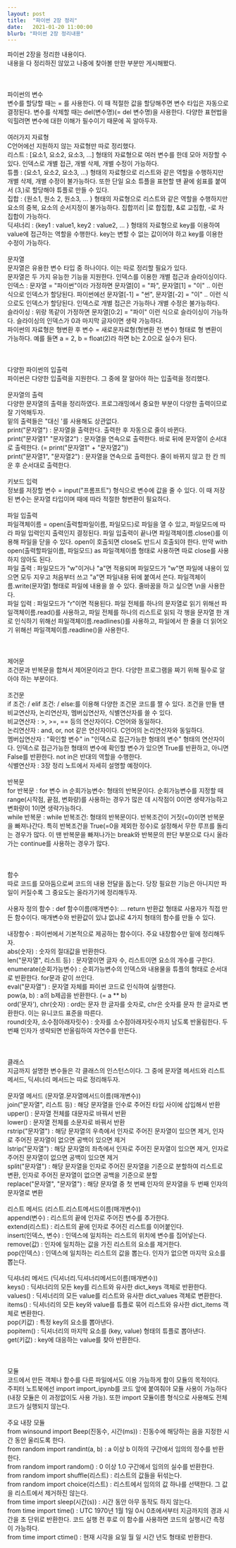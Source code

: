 ```yaml
---
layout: post
title:  "파이썬 2장 정리"
date:   2021-01-20 11:00:00
blurb: "파이썬 2장 정리내용"
---
```

파이썬 2장을 정리한 내용이다.
<br />
내용을 다 정리하진 않았고 나중에 찾아볼 만한 부분만 게시해봤다.
<br />
<br />
<br />
<br />
파이썬의 변수
<br />
변수를 할당할 때는 = 를 사용한다. 이 때 적절한 값을 할당해주면 변수 타입은 자동으로 결정된다. 변수를 삭제할 때는 del(변수명)(= del 변수명)을 사용한다. 다양한 표현법을 익힐려면 변수에 대한 이해가 필수이기 때문에 꼭 알아두자.
<br />
<br />
여러가지 자료형
<br />
C언어에선 지원하지 않는 자료형만 따로 정리했다.
<br />
리스트 : [요소1, 요소2, 요소3, ...] 형태의 자료형으로 여러 변수를 한데 모아 저장할 수 있다. 인덱스로 개별 접근, 개별 삭제, 개별 수정이 가능하다.
<br />
튜플 : (요소1, 요소2, 요소3, ...) 형태의 자료형으로 리스트와 같은 역할을 수행하지만 개별 삭제, 개별 수정이 불가능하다. 또한 단일 요소 튜플을 표현할 땐 끝에 쉼표를 붙여서 (3,)로 할당해야 튜플로 만들 수 있다.
<br />
집합 : {원소1, 원소 2, 원소3, ... } 형태의 자료형으로 리스트와 같은 역할을 수행하지만 요소의 중복, 요소의 순서지정이 불가능하다. 집합끼리 |로 합집합, &로 교집합, -로 차집합이 가능하다.
<br />
딕셔너리 : {key1 : value1, key2 : value2, ... } 형태의 자료형으로 key를 이용하여 value에 접근하는 역할을 수행한다. key는 변할 수 없는 값이어야 하고 key를 이용한 수정이 가능하다.
<br />
<br />
문자열
<br />
문자열은 유용한 변수 타입 중 하나이다. 이는 따로 정리할 필요가 있다.
<br />
문자열은 두 가지 유능한 기능을 지원한다. 인덱스를 이용한 개별 접근과 슬라이싱이다.
<br />
인덱스 : 문자열 = "파이썬"이라 가정하면 문자열[0] = "파", 문자열[1] = "이" .. 이런 식으로 인덱스가 할당된다. 파이썬에선 문자열[-1] = "썬", 문자열[-2] = "이" .. 이런 식으로도 인덱스가 할당된다. 인덱스로 개별 접근은 가능하나 개별 수정은 불가능하다.
<br />
슬라이싱 : 위랑 똑같이 가정하면 문자열[0:2] = "파이" 이런 식으로 슬라이싱이 가능하다. 슬라이싱의 인덱스가 0과 마지막 글자이면 생략 가능하다.
<br />
파이썬의 자료형은 형변환 후 변수 = 새로운자료형(형변환 전 변수) 형태로 형 변환이 가능하다. 예를 들면 a = 2, b = float(2)라 하면 b는 2.0으로 실수가 된다.
<br />
<br />
<br />
<br />
다양한 파이썬의 입출력
<br />
파이썬은 다양한 입출력을 지원한다. 그 중에 잘 알아야 하는 입출력을 정리했다.
<br />
<br />
문자열의 출력
<br />
다양한 문자열의 출력을 정리하였다. 프로그래밍에서 중요한 부분이 다양한 출력이므로 잘 기억해두자.
<br />
밑의 출력들은 "대신 '를 사용해도 상관없다.
<br />
print("문자열") : 문자열을 출력한다. 출력한 후 자동으로 줄이 바뀐다.
<br />
print("문자열1" "문자열2") : 문자열을 연속으로 출력한다. 바로 뒤에 문자열이 순서대로 출력한다. (= print("문자열1" + "문자열2"))
<br />
print("문자열1", "문자열2") : 문자열을 연속으로 출력한다. 줄이 바뀌지 않고 한 칸 띄운 후 순서대로 출력한다.
<br />
<br />
키보드 입력
<br />
정보를 저장할 변수 = input("프롬프트") 형식으로 변수에 값을 줄 수 있다. 이 때 저장된 변수는 문자열 타입이며 때에 따라 적절한 형변환이 필요하다.
<br />
<br />
파일 입출력
<br />
파일객체이름 = open(출력할파일이름, 파일모드)로 파일을 열 수 있고, 파일모드에 따라 파일 입력인지 출력인지 결정된다. 파일 입출력이 끝나면 파일객체이름.close()를 이용해 파일을 닫을 수 있다. open이 호출되면 close도 반드시 호출되야 한다. 만약 with open(출력할파일이름, 파일모드) as 파일객체이름 형태로 사용하면 따로 close를 사용하지 않아도 된다.
<br />
파일 출력 : 파일모드가 "w"이거나 "a"면 적용되며 파일모드가 "w"면 파일에 내용이 있으면 모두 지우고 처음부터 쓰고 "a"면 파일내용 뒤에 붙여서 쓴다. 파일객체이름.write(문자열) 형태로 파일에 내용을 쓸 수 있다. 줄바꿈을 하고 싶으면 \n을 사용한다.
<br />
파일 입력 : 파일모드가 "r"이면 적용된다. 파일 전체를 하나의 문자열로 읽기 위해선 파일객체이름.read()를 사용하고, 파일 전체를 하나의 리스트로 읽되 각 행을 문자열 한 개로 인식하기 위해선 파일객체이름.readlines()를 사용하고, 파일에서 한 줄을 더 읽어오기 위해선 파일객체이름.readline()을 사용한다.
<br />
<br />
<br />
<br />
제어문
<br />
조건문과 반복문을 합쳐서 제어문이라고 한다. 다양한 프로그램을 짜기 위해 필수로 알아야 하는 부분이다.
<br />
<br />
조건문
<br />
if 조건: / elif 조건: / else:를 이용해 다양한 조건문 코드를 짤 수 있다. 조건을 만들 땐 비교연산자, 논리연산자, 멤버십연산자, 식별연산자를 쓸 수 있다.
<br />
비교연산자 : >, >=, == 등의 연산자이다. C언어와 동일하다.
<br />
논리연산자 : and, or, not 같은 연산자이다. C언어의 논리연산자와 동일하다.
<br />
멤버십연산자 : "확인할 변수" in "인덱스로 접근가능한 형태의 변수" 형태의 연산자이다. 인덱스로 접근가능한 형태의 변수에 확인할 변수가 있으면 True를 반환하고, 아니면 False를 반환한다. not in은 반대의 역할을 수행한다.
<br />
식별연산자 : 3장 정리 노트에서 자세히 설명할 예정이다.
<br />
<br />
반복문
<br />
for 반복문 : for 변수 in 순회가능변수: 형태의 반복문이다. 순회가능변수를 지정할 때 range(시작점, 끝점, 변화량)를 사용하는 경우가 많은 데 시작점이 0이면 생략가능하고 변화량이 1이면 생략가능하다.
<br />
while 반복문 : while 반복조건: 형태의 반복문이다. 반복조건이 거짓(=0)이면 반복문을 빠져나간다. 특히 반복조건을 True(=0을 제외한 정수)로 설정해서 무한 루프를 돌리는 경우가 많다. 이 땐 반복문을 빠져나가는 break와 반복문의 판단 부분으로 다시 올라가는 continue를 사용하는 경우가 많다.
<br />
<br />
<br />
<br />
함수
<br />
따로 코드를 모아둠으로써 코드의 내용 전달을 돕는다. 당장 필요한 기능은 아니지만 파일이 커질수록 그 중요도는 올라가기에 정리해두자.
<br />
<br />
사용자 정의 함수 : def 함수이름(매개변수): ... return 반환값 형태로 사용자가 직접 만든 함수이다. 매개변수와 반환값이 있냐 없냐로 4가지 형태의 함수를 만들 수 있다.
<br />
<br />
내장함수 : 파이썬에서 기본적으로 제공하는 함수이다. 주요 내장함수만 밑에 정리해두자.
<br />
abs(숫자) : 숫자의 절대값을 반환한다.
<br />
len("문자열", 리스트 등) : 문자열이면 글자 수, 리스트이면 요소의 개수를 구한다.
<br />
enumerate(순회가능변수) : 순회가능변수의 인덱스와 내용물을 튜플의 형태로 순서대로 반환한다. for문과 같이 쓰인다.
<br />
eval("문자열") : 문자열 자체를 파이썬 코드로 인식하여 실행한다.
<br />
pow(a, b) : a의 b제곱을 반환한다. (= a ** b)
<br />
ord('문자'), chr(숫자) : ord는 문자 한 글자를 숫자로, chr은 숫자를 문자 한 글자로 변환한다. 이는 유니코드 표준을 따른다.
<br />
round(숫자, 소수점아래자릿수) : 숫자를 소수점아래자릿수까지 남도록 반올림한다. 두 번째 인자가 생략되면 반올림하여 자연수를 만든다.
<br />
<br />
<br />
<br />
클래스
<br />
지금까지 설명한 변수들은 각 클래스의 인스턴스이다. 그 중에 문자열 메서드와 리스트 메서드, 딕셔너리 메서드는 따로 정리해두자.
<br />
<br />
문자열 메서드 (문자열.문자열메서드이름(매개변수))
<br />
join("문자열", 리스트 등) : 해당 문자열을 인수로 주어진 타입 사이에 삽입해서 반환
<br />
upper() : 문자열 전체를 대문자로 바꿔서 반환
<br />
lower() : 문자열 전체를 소문자로 바꿔서 반환
<br />
rstrip("문자열") : 해당 문자열의 우측에서 인자로 주어진 문자열이 있으면 제거, 인자로 주어진 문자열이 없으면 공백이 있으면 제거
<br />
lstrip("문자열") : 해당 문자열의 좌측에서 인자로 주어진 문자열이 있으면 제거, 인자로 주어진 문자열이 없으면 공백이 있으면 제거
<br />
split("문자열") : 해당 문자열을 인자로 주어진 문자열을 기준으로 분할하여 리스트로 변환, 인자로 주어진 문자열이 없으면 공백을 기준으로 분할
<br />
replace("문자열", "문자열") : 해당 문자열 중 첫 번째 인자의 문자열을 두 번째 인자의 문자열로 변환
<br />
<br />
리스트 메서드 (리스트.리스트메서드이름(매개변수))
<br />
append(변수) : 리스트의 끝에 인자로 주어진 변수를 추가한다.
<br />
extend(리스트) : 리스트의 끝에 인자로 주어진 리스트를 이어붙인다.
<br />
insert(인덱스, 변수) : 인덱스에 일치하는 리스트의 위치에 변수를 집어넣는다.
<br />
remove(값) : 인자에 일치하는 값을 가진 리스트의 요소를 제거한다.
<br />
pop(인덱스) : 인덱스에 일치하는 리스트의 값을 뽑는다. 인자가 없으면 마지막 요소를 뽑는다.
<br />
<br />
딕셔너리 메서드 (딕셔너리.딕셔너리메서드이름(매개변수))
<br />
keys() : 딕셔너리의 모든 key를 리스트와 유사한 dict_keys 객체로 반환한다.
<br />
values() : 딕셔너리의 모든 value를 리스트와 유사한 dict_values 객체로 변환한다.
<br />
items() : 딕셔너리의 모든 key와 value를 튜플로 묶어 리스트와 유사한 dict_items 객체로 변환한다.
<br />
pop(키값) : 특정 key의 요소를 뽑아낸다.
<br />
popitem() : 딕셔너리의 마지막 요소를 (key, value) 형태의 튜플로 뽑아낸다.
<br />
get(키값) : key에 대응하는 value를 찾아 반환한다.
<br />
<br />
<br />
<br />
모듈
<br />
코드에서 만든 객체나 함수를 다른 파일에서도 이용 가능하게 함이 모듈의 목적이다.
<br />
주피터 노트북에선 import import_ipynb를 코드 앞에 붙여줘야 모듈 사용이 가능하다(내장 모듈은 이 과정없이도 사용 가능). 또한 import 모듈이름 형식으로 사용해도 전체 코드가 실행되지 않는다.
<br />
<br />
주요 내장 모듈
<br />
from winsound import Beep(진동수, 시간(ms)) : 진동수에 해당하는 음을 지정한 시간 동안 울리도록 한다.
<br />
from random import randint(a, b) : a 이상 b 이하의 구간에서 임의의 정수를 반환한다.
<br />
from random import random() : 0 이상 1.0 구간에서 임의의 실수를 반환한다.
<br />
from random import shuffle(리스트) : 리스트의 값들을 뒤섞는다.
<br />
from random import choice(리스트) : 리스트에서 임의의 값 하나를 선택한다. 그 값을 리스트에서 제거하진 않는다.
<br />
from time import sleep(시간(s)) : 시간 동안 아무 동작도 하지 않는다.
<br />
from time import time() : UTC 1970년 1월 1일 0시 0초에서부터 지금까지의 경과 시간을 초 단위로 반환한다. 코드 실행 전 후로 이 함수를 사용하면 코드의 실행시간 측정이 가능하다.
<br />
from time import ctime() : 현재 시각을 요일 월 일 시간 년도 형태로 반환한다.
